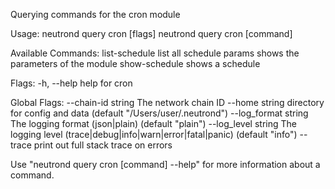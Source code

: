 Querying commands for the cron module

Usage:
  neutrond query cron [flags]
  neutrond query cron [command]

Available Commands:
  list-schedule list all schedule
  params        shows the parameters of the module
  show-schedule shows a schedule

Flags:
  -h, --help   help for cron

Global Flags:
      --chain-id string     The network chain ID
      --home string         directory for config and data (default "/Users/user/.neutrond")
      --log_format string   The logging format (json|plain) (default "plain")
      --log_level string    The logging level (trace|debug|info|warn|error|fatal|panic) (default "info")
      --trace               print out full stack trace on errors

Use "neutrond query cron [command] --help" for more information about a command.
